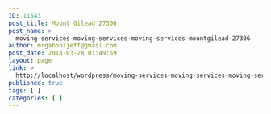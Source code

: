 ```yaml
---
ID: 11543
post_title: Mount Gilead 27306
post_name: >
  moving-services-moving-services-moving-services-mountgilead-27306
author: mrgabonijeff@gmail.com
post_date: 2018-03-28 01:49:59
layout: page
link: >
  http://localhost/wordpress/moving-services-moving-services-moving-services-mountgilead-27306/
published: true
tags: [ ]
categories: [ ]
---
```

